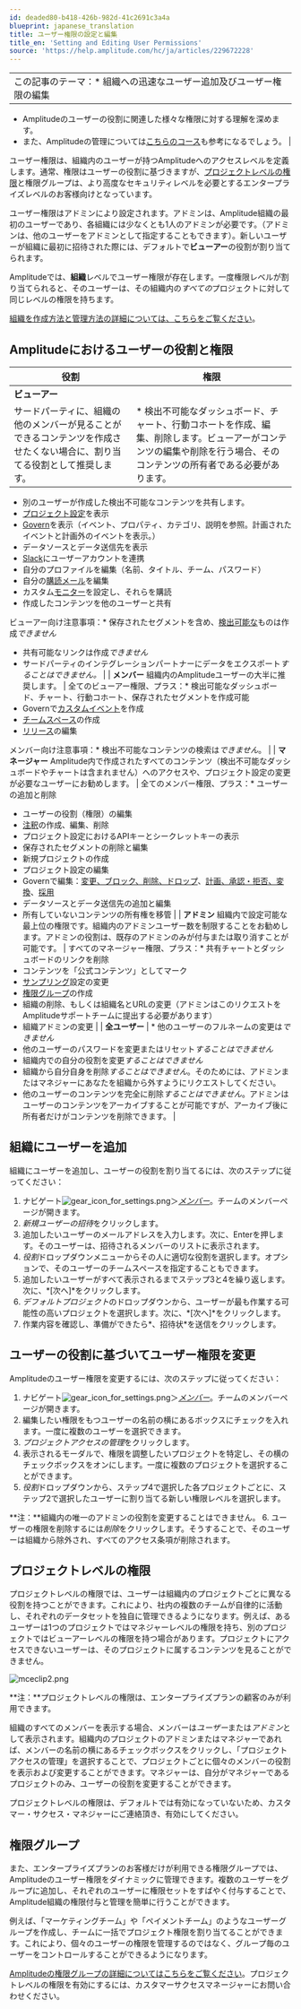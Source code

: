 ```yaml
---
id: deaded80-b418-426b-982d-41c2691c3a4a
blueprint: japanese_translation
title: ユーザー権限の設定と編集
title_en: 'Setting and Editing User Permissions'
source: 'https://help.amplitude.com/hc/ja/articles/229672228'
---
```

|  |
| --- |
| この記事のテーマ：* 組織への迅速なユーザー追加及びユーザー権限の編集
* Amplitudeのユーザーの役割に関連した様々な権限に対する理解を深めます。
* また、Amplitudeの管理については[こちらのコース](https://academy.amplitude.com/amplitude-analytics-admin-essentials)も参考になるでしょう。
 |

ユーザー権限は、組織内のユーザーが持つAmplitudeへのアクセスレベルを定義します。通常、権限はユーザーの役割に基づきますが、[プロジェクトレベルの権限](#h_47d85a7e-f1b9-432c-bcc0-c2bc2549bc6d)と権限グループは、より高度なセキュリティレベルを必要とするエンタープライズレベルのお客様向けとなっています。

ユーザー権限はアドミンにより設定されます。アドミンは、Amplitude組織の最初のユーザーであり、各組織には少なくとも1人のアドミンが必要です。（アドミンは、他のユーザーをアドミンとして指定することもできます）。新しいユーザーが組織に最初に招待された際には、デフォルトで**ビューアー**の役割が割り当てられます。

Amplitudeでは、**組織**レベルでユーザー権限が存在します。一度権限レベルが割り当てられると、そのユーザーは、その組織内の*すべての*プロジェクトに対して同じレベルの権限を持ちます。

[組織を作成方法と管理方法の詳細については、こちらをご覧ください](https://help.amplitude.com/hc/en-us/articles/360058073772)。

## Amplitudeにおけるユーザーの役割と権限

| **役割** | **権限** |
| --- | --- |
| **ビューアー**
サードパーティに、組織の他のメンバーが見ることができるコンテンツを作成させたくない場合に、割り当てる役割として推奨します。 | * 検出不可能なダッシュボード、チャート、行動コホートを作成、編集、削除します。ビューアーがコンテンツの編集や削除を行う場合、そのコンテンツの所有者である必要があります。
* 別のユーザーが作成した検出不可能なコンテンツを共有します。
* [プロジェクト設定](/docs/admin/account-management/manage-orgs-projects)を表示
* [Govern](https://help.amplitude.com/hc/en-us/articles/360043750992)を表示（イベント、プロパティ、カテゴリ、説明を参照。計画されたイベントと計画外のイベントを表示。）
* データソースとデータ送信先を表示
* [Slack](/docs/analytics/integrate-slack)にユーザーアカウントを連携
* 自分のプロファイルを編集（名前、タイトル、チーム、パスワード）
* 自分の[購読メール](/docs/analytics/dashboard-create)を編集
* カスタム[モニター](/docs/analytics/insights)を設定し、それらを購読
* 作成したコンテンツを他のユーザーと共有

ビューアー向け注意事項：* 保存されたセグメントを含め、[検出可能な](/docs/analytics/charts/chart-basics)ものは作成*できません*
* 共有可能なリンクは作成*できません*
* サードパーティのインテグレーションパートナーにデータをエクスポート*することはできません。*
 |
| **メンバー**
組織内のAmplitudeユーザーの大半に推奨します。 | 全てのビューアー権限、プラス：* 検出可能なダッシュボード、チャート、行動コホート、保存されたセグメントを作成可能
* Governで[カスタムイベント](https://help.amplitude.com/hc/en-us/articles/360047138392#create-a-custom-event-from-existing-events)を作成
* [チームスペース](/docs/analytics/collaborate-with-spaces)の作成
* [リリース](/docs/analytics/releases)の編集

メンバー向け注意事項：* 検出不可能なコンテンツの検索は*できません*。
 |
| **マネージャー**
Amplitude内で作成されたすべてのコンテンツ（検出不可能なダッシュボードやチャートは含まれません）へのアクセスや、プロジェクト設定の変更が必要なユーザーにお勧めします。 | 全てのメンバー権限、プラス：* ユーザーの追加と削除
* ユーザーの役割（権限）の編集
* [注釈](/docs/analytics/microscope)の作成、編集、削除
* プロジェクト設定におけるAPIキーとシークレットキーの表示
* 保存されたセグメントの削除と編集
* 新規プロジェクトの作成
* プロジェクト設定の編集
* Governで編集：[変更、ブロック、削除、ドロップ](https://help.amplitude.com/hc/en-us/articles/360047138392)、[計画、承認・拒否、変換](https://help.amplitude.com/hc/en-us/articles/115001477311)、[採用](https://help.amplitude.com/hc/en-us/articles/360058731292)
* データソースとデータ送信先の追加と編集
* 所有していないコンテンツの所有権を移管
 |
| **アドミン**
組織内で設定可能な最上位の権限です。組織内のアドミンユーザー数を制限することをお勧めします。アドミンの役割は、既存のアドミンのみが付与または取り消すことが可能です。 | すべてのマネージャー権限、プラス：* 共有チャートとダッシュボードのリンクを削除
* コンテンツを「公式コンテンツ」としてマーク
* [サンプリング](/docs/admin/account-management/manage-event-volume)設定の変更
* [権限グループ](/docs/admin/account-management/manage-permission-groups)の作成
* 組織の削除、もしくは組織名とURLの変更（アドミンはこのリクエストをAmplitudeサポートチームに提出する必要があります）
* 組織アドミンの変更
 |
| **全ユーザー** | * 他のユーザーのフルネームの変更は*できません*
* 他のユーザーのパスワードを変更またはリセット*することはできません*
* 組織内での自分の役割を変更*することはできません*
* 組織から自分自身を削除*することはできません*。そのためには、アドミンまたはマネジャーにあなたを組織から外すようにリクエストしてください。
* 他のユーザーのコンテンツを完全に削除*することはできません*。アドミンはユーザーのコンテンツをアーカイブすることが可能ですが、アーカイブ後に所有者だけがコンテンツを削除できます。
 |

## 組織にユーザーを追加

組織にユーザーを追加し、ユーザーの役割を割り当てるには、次のステップに従ってください：

1. ナビゲート![gear_icon_for_settings.png](/docs/output/img/jp/gear-icon-for-settings-png.png)＞*[メンバー](/docs/admin/account-management/manage-users)*。チームのメンバーページが開きます。
2. *新規ユーザーの招待*をクリックします。
3. 追加したいユーザーのメールアドレスを入力します。次に、Enterを押します。そのユーザーは、招待されるメンバーのリストに表示されます。
4. *役割*ドロップダウンメニューからその人に適切な役割を選択します。オプションで、そのユーザーのチームスペースを指定することもできます。
5. 追加したいユーザーがすべて表示されるまでステップ3と4を繰り返します。次に、*[次へ]*をクリックします。
6. *デフォルトプロジェクト*のドロップダウンから、ユーザーが最も作業する可能性の高いプロジェクトを選択します。次に、*[次へ]*をクリックします。
7. 作業内容を確認し、準備ができたら*、招待状*を送信をクリックします。

## ユーザーの役割に基づいてユーザー権限を変更

Amplitudeのユーザー権限を変更するには、次のステップに従ってください：

1. ナビゲート![gear_icon_for_settings.png](/docs/output/img/jp/gear-icon-for-settings-png.png)＞*[メンバー](/docs/admin/account-management/manage-users)*。チームのメンバーページが開きます。
2. 編集したい権限をもつユーザーの名前の横にあるボックスにチェックを入れます。一度に複数のユーザーを選択できます。
3. *プロジェクトアクセスの管理*をクリックします。
4. 表示されるモーダルで、権限を調整したいプロジェクトを特定し、その横のチェックボックスをオンにします。一度に複数のプロジェクトを選択することができます。
5. *役割*ドロップダウンから、ステップ4で選択した各プロジェクトごとに、ステップ2で選択したユーザーに割り当てる新しい権限レベルを選択します。  
  
**注：**組織内の唯一のアドミンの役割を変更することはできません。
6. ユーザーの権限を削除するには*削除*をクリックします。そうすることで、そのユーザーは組織から除外され、すべてのアクセス条項が削除されます。

## プロジェクトレベルの権限

プロジェクトレベルの権限では、ユーザーは組織内のプロジェクトごとに異なる役割を持つことができます。これにより、社内の複数のチームが自律的に活動し、それぞれのデータセットを独自に管理できるようになります。例えば、あるユーザーは1つのプロジェクトではマネジャーレベルの権限を持ち、別のプロジェクトではビューアーレベルの権限を持つ場合があります。プロジェクトにアクセスできないユーザーは、そのプロジェクトに属するコンテンツを見ることができません。

![mceclip2.png](/docs/output/img/jp/mceclip2-png.png)

**注：**プロジェクトレベルの権限は、エンタープライズプランの顧客のみが利用できます。

組織のすべてのメンバーを表示する場合、メンバーは*ユーザー*または*アドミン*として表示されます。組織内のプロジェクトのアドミンまたはマネジャーであれば、メンバーの名前の横にあるチェックボックスをクリックし、「プロジェクトアクセスの管理」を選択することで、プロジェクトごとに個々のメンバーの役割を表示および変更することができます。マネジャーは、自分がマネジャーであるプロジェクトのみ、ユーザーの役割を変更することができます。

プロジェクトレベルの権限は、デフォルトでは有効になっていないため、カスタマー・サクセス・マネジャーにご連絡頂き、有効にしてください。

## 権限グループ

また、エンタープライズプランのお客様だけが利用できる権限グループでは、Amplitudeのユーザー権限をダイナミックに管理できます。複数のユーザーをグループに追加し、それぞれのユーザーに権限セットをすばやく付与することで、Amplitude組織の権限付与と管理を簡単に行うことができます。

例えば、「マーケティングチーム」や「ペイメントチーム」のようなユーザーグループを作成し、チームに一括でプロジェクト権限を割り当てることができます。これにより、個々のユーザーの権限を管理するのではなく、グループ毎のユーザーをコントロールすることができるようになります。

[Amplitudeの権限グループの詳細についてはこちらをご覧ください](/docs/admin/account-management/manage-permission-groups)。プロジェクトレベルの権限を有効にするには、カスタマーサクセスマネージャーにお問い合わせください。
